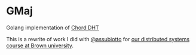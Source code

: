 # GMaj
Golang implementation of [Chord DHT](http://pdos.csail.mit.edu/papers/chord:sigcomm01/chord_sigcomm.pdf)

This is a rewrite of work I did with [@assubiotto](https://github.com/asubiotto) for [our distributed systems course at Brown university](http://cs.brown.edu/courses/cs138/s15/content/projects/chord.pdf).
